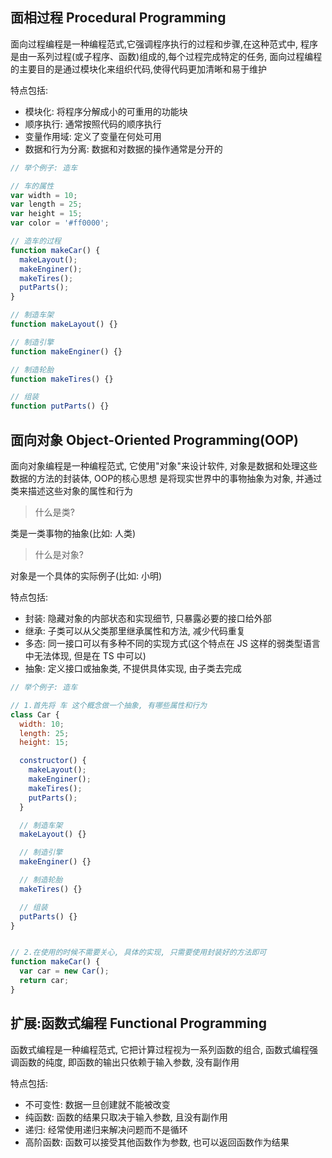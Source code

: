 ## 面相过程 Procedural Programming

面向过程编程是一种编程范式,它强调程序执行的过程和步骤,在这种范式中,
程序是由一系列过程(或子程序、函数)组成的,每个过程完成特定的任务,
面向过程编程的主要目的是通过模块化来组织代码,使得代码更加清晰和易于维护

特点包括:

- 模块化: 将程序分解成小的可重用的功能块
- 顺序执行: 通常按照代码的顺序执行
- 变量作用域: 定义了变量在何处可用
- 数据和行为分离: 数据和对数据的操作通常是分开的

```js
// 举个例子: 造车

// 车的属性
var width = 10;
var length = 25;
var height = 15;
var color = '#ff0000';

// 造车的过程
function makeCar() {
  makeLayout();
  makeEnginer();
  makeTires();
  putParts();
}

// 制造车架
function makeLayout() {}

// 制造引擎
function makeEnginer() {}

// 制造轮胎
function makeTires() {}

// 组装
function putParts() {}
```

## 面向对象 Object-Oriented Programming(OOP)

面向对象编程是一种编程范式, 它使用"对象"来设计软件,
对象是数据和处理这些数据的方法的封装体, OOP的核心思想
是将现实世界中的事物抽象为对象, 并通过类来描述这些对象的属性和行为

> 什么是类?

类是一类事物的抽象(比如: 人类)

> 什么是对象?

对象是一个具体的实际例子(比如: 小明)

特点包括:

- 封装: 隐藏对象的内部状态和实现细节, 只暴露必要的接口给外部
- 继承: 子类可以从父类那里继承属性和方法, 减少代码重复
- 多态: 同一接口可以有多种不同的实现方式(这个特点在 JS 这样的弱类型语言中无法体现, 但是在 TS 中可以)
- 抽象: 定义接口或抽象类, 不提供具体实现, 由子类去完成

```js
// 举个例子: 造车

// 1.首先将 车 这个概念做一个抽象, 有哪些属性和行为
class Car {
  width: 10;
  length: 25;
  height: 15;

  constructor() {
    makeLayout();
    makeEnginer();
    makeTires();
    putParts();
  }

  // 制造车架
  makeLayout() {}

  // 制造引擎
  makeEnginer() {}

  // 制造轮胎
  makeTires() {}

  // 组装
  putParts() {}
}


// 2.在使用的时候不需要关心, 具体的实现, 只需要使用封装好的方法即可
function makeCar() {
  var car = new Car();
  return car;
}
```

## 扩展:函数式编程 Functional Programming

函数式编程是一种编程范式, 它把计算过程视为一系列函数的组合,
函数式编程强调函数的纯度, 即函数的输出只依赖于输入参数, 没有副作用

特点包括:

- 不可变性: 数据一旦创建就不能被改变
- 纯函数: 函数的结果只取决于输入参数, 且没有副作用
- 递归: 经常使用递归来解决问题而不是循环
- 高阶函数: 函数可以接受其他函数作为参数, 也可以返回函数作为结果
